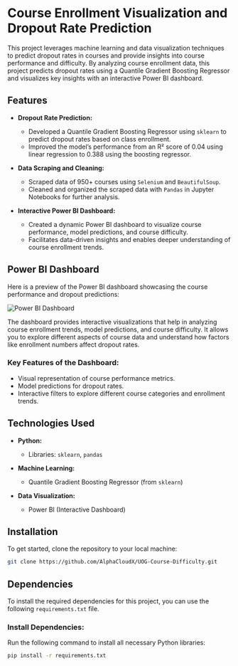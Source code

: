 # Course Enrollment Visualization and Dropout Rate Prediction

This project leverages machine learning and data visualization techniques to predict dropout rates in courses and provide insights into course performance and difficulty. By analyzing course enrollment data, this project predicts dropout rates using a Quantile Gradient Boosting Regressor and visualizes key insights with an interactive Power BI dashboard.

## Features
- **Dropout Rate Prediction:** 
  - Developed a Quantile Gradient Boosting Regressor using `sklearn` to predict dropout rates based on class enrollment.
  - Improved the model’s performance from an R² score of 0.04 using linear regression to 0.388 using the boosting regressor.
  
- **Data Scraping and Cleaning:** 
  - Scraped data of 950+ courses using `Selenium` and `BeautifulSoup`.
  - Cleaned and organized the scraped data with `Pandas` in Jupyter Notebooks for further analysis.
  
- **Interactive Power BI Dashboard:**
  - Created a dynamic Power BI dashboard to visualize course performance, model predictions, and course difficulty.
  - Facilitates data-driven insights and enables deeper understanding of course enrollment trends.

## Power BI Dashboard

Here is a preview of the Power BI dashboard showcasing the course performance and dropout predictions:

![Power BI Dashboard](https://i.imgur.com/wM43WNX.jpg)

The dashboard provides interactive visualizations that help in analyzing course enrollment trends, model predictions, and course difficulty. It allows you to explore different aspects of course data and understand how factors like enrollment numbers affect dropout rates.

### Key Features of the Dashboard:
- Visual representation of course performance metrics.
- Model predictions for dropout rates.
- Interactive filters to explore different course categories and enrollment trends.


## Technologies Used
- **Python:**
  - Libraries: `sklearn`, `pandas`
  
- **Machine Learning:**
  - Quantile Gradient Boosting Regressor (from `sklearn`)
  
- **Data Visualization:**
  - Power BI (Interactive Dashboard)

## Installation

To get started, clone the repository to your local machine:

```bash
git clone https://github.com/AlphaCloudX/UOG-Course-Difficulty.git
```

## Dependencies

To install the required dependencies for this project, you can use the following `requirements.txt` file.

### Install Dependencies:

Run the following command to install all necessary Python libraries:

```bash
pip install -r requirements.txt
